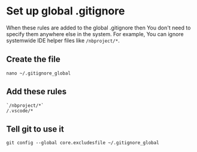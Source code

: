 # Set up  global .gitignore
When these rules are added to the global .gitignore then You don't need to 
specify them anywhere else in the system. For example, You can ignore systemwide 
 IDE helper files like `/nbproject/*`.

## Create the file
`nano ~/.gitignore_global`

## Add these rules

```
`/nbproject/*`
/.vscode/*
```

## Tell git to use it
`git config --global core.excludesfile ~/.gitignore_global`
